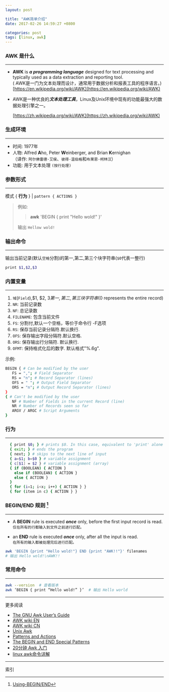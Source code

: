 ```yaml
---
layout: post

title: "AWK简单介绍"
date: 2017-02-26 14:59:27 +0800

categories: post
tags: [linux, awk]
---
```

### AWK 是什么 ######
---

- **AWK** is ***a programming language*** designed for text processing and typically used as a data extraction and reporting tool.  
    ( AWK是一门为文本处理而设计，通常用于数据分析和报表工具的程序语言。)  
    [https://en.wikipedia.org/wiki/AWK](https://en.wikipedia.org/wiki/AWK)

- AWK是一种优良的***文本处理工具***，Linux及Unix环境中现有的功能最强大的数据处理引擎之一。  

    [https://zh.wikipedia.org/wiki/AWK](https://zh.wikipedia.org/wiki/AWK)

### 生成环境 ######
---

- 时间: 1977年
- 人物: Alfred **A**ho, Peter **W**einberger, and Brian **K**ernighan  
（译作: `阿尔佛雷德·艾侯`、`彼得·温伯格`和`布莱恩·柯林汉`）
- 功能: 用于文本处理 `(按行处理)`

### 参数形式 ######
---

模式 { **行为** }  \| `pattern { ACTIONS }`

>例如:
>>**awk** 'BEGIN { print "Hello wold!" }'
>
>输出 `Hellow wold!`

### 输出命令 ######
---

输出当前记录(默认`空格`分割)的第一,第二,第三个块字符串(`$0`代表一整行)  
```bash
print $1,$2,$3
```

### 内置变量 ######
---

1. `域`(`Field`),$1, $2, $3 第一,第二,第三块字符串 ($0 represents the entire record)
1. `NR`: 当前记录数
1. `NF`: 总记录数
1. `FILENAME`: 包含当前文件
1. `FS`: 分割付,默认一个空格，等价于命令行 -F选项
1. `RS`: 保存当前记录分隔符.默认换行.
1. `OFS`: 保存输出字段分隔符.默认空格.
1. `ORS`: 保存输出行分隔符. 默认换行.
1. `OFMT`: 保持格式化后的数字. 默认格式"%.6g".

示例:
```bash
BEGIN { # Can be modified by the user
   FS = ","; # Field Separator
   RS = "n"; # Record Separator (lines)
   OFS = " "; # Output Field Separator
   ORS = "n"; # Output Record Separator (lines)
}
{ # Can't be modified by the user
   NF # Number of Fields in the current Record (line)
   NR # Number of Records seen so far
   ARGV / ARGC # Script Arguments
}
```

### 行为 ######
---

```bash
  { print $0; } # prints $0. In this case, equivalent to 'print' alone
  { exit; } # ends the program
  { next; } # skips to the next line of input
  { a=$1; b=$0 } # variable assignment
  { c[$1] = $2 } # variable assignment (array)
  { if (BOOLEAN) { ACTION }  
    else if (BOOLEAN) { ACTION }  
    else { ACTION }  
  }
  { for (i=1; i<x; i++) { ACTION } }
  { for (item in c) { ACTION } }
```

### BEGIN/END 规则 [^1] 
---

- A **BEGIN** rule is executed ***once*** only, before the first input record is read.  
    `仅在所有的行都输入到文件之前进行匹配。`

- an **END** rule is executed ***once*** only, after all the input is read.   
    `在所有的输入都被处理完后进行匹配。`

````bash
awk 'BEGIN {print "Hello wold!"} END {print "AWK!!"}' filenames
# 输出 Hello wold!\nAWK!!
````

### 常用命令 ######
---

```bash
awk --version  # 查看版本
awk ‘BEGIN { print “Hello wold!” }’  # 输出 Hello world
```

---
更多阅读
- [The GNU Awk User’s Guide](https://www.gnu.org/software/gawk/manual/gawk.html)
- [AWK wiki EN](https://en.wikipedia.org/wiki/AWK)
- [AWK wiki CN](https://zh.wikipedia.org/wiki/AWK)
- [Unix Awk](http://www.grymoire.com/Unix/Awk.html)
- [Patterns and Actions](https://www.math.utah.edu/docs/info/gawk_9.html)
- [The BEGIN and END Special Patterns](https://www.math.utah.edu/docs/info/gawk_9.html#SEC93)
- [20分钟 Awk 入门](http://blog.jobbole.com/83844/)
- [linux awk命令详解](http://www.cnblogs.com/ggjucheng/archive/2013/01/13/2858470.html)

---
索引

[^1]: [Using-BEGIN/END](https://www.gnu.org/software/gawk/manual/html_node/Using-BEGIN_002fEND.html)
